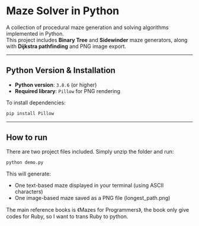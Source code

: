 # Maze Solver in Python

A collection of procedural maze generation and solving algorithms implemented in Python.  
This project includes **Binary Tree** and **Sidewinder** maze generators, along with **Dijkstra pathfinding** and PNG image export.

---

## Python Version & Installation

- **Python version**: `3.8.6` (or higher)
- **Required library**: `Pillow` for PNG rendering

To install dependencies:

```bash
pip install Pillow
```
---
## How to run
There are two project files included.
Simply unzip the folder and run:
```bash
python demo.py
```

This will generate:
* One text-based maze displayed in your terminal (using ASCII characters)
* One image-based maze saved as a PNG file (longest_path.png)

The main reference books is 《Mazes for Programmers》, the book only give codes for Ruby, so I want to trans Ruby to python.



